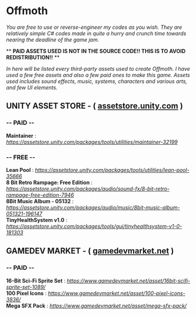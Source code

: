 # Offmoth
*You are free to use or reverse-engineer my codes as you wish. They are relatively simple C# codes made in quite a hurry and crunch time towards nearing the deadline of the game jam.*

** **PAID ASSETS USED IS NOT IN THE SOURCE CODE!! THIS IS TO AVOID REDISTRIBUTION!!** **

*In here will be listed every third-party assets used to create Offmoth. I have used a few free assets and also a few paid ones to make this game. Assets used
includes sound effects, music, systems, characters and various arts, and few UI elements.*

## UNITY ASSET STORE - ( [assetstore.unity.com](assetstore.unity.com) ) ##

### -- PAID --
**Maintainer** : *https://assetstore.unity.com/packages/tools/utilities/maintainer-32199*

### -- FREE --

**Lean Pool** : *https://assetstore.unity.com/packages/tools/utilities/lean-pool-35666* <br/>
**8 Bit Retro Rampage: Free Edition** : *https://assetstore.unity.com/packages/audio/sound-fx/8-bit-retro-rampage-free-edition-7946* <br/>
**8Bit Music Album - 05132** : *https://assetstore.unity.com/packages/audio/music/8bit-music-album-051321-196147* <br/>
**TinyHealthSystem v1.0** : *https://assetstore.unity.com/packages/tools/gui/tinyhealthsystem-v1-0-181303* <br/>

## GAMEDEV MARKET - ( [gamedevmarket.net](gamedevmarket.net) ) ##

### -- PAID --
**16-Bit Sci-Fi Sprite Set** : *https://www.gamedevmarket.net/asset/16bit-scifi-sprite-set-1089/* <br/>
**100 Pixel Icons** : *https://www.gamedevmarket.net/asset/100-pixel-icons-3836/* <br/>
**Mega SFX Pack** : *https://www.gamedevmarket.net/asset/mega-sfx-pack/* <br/>
